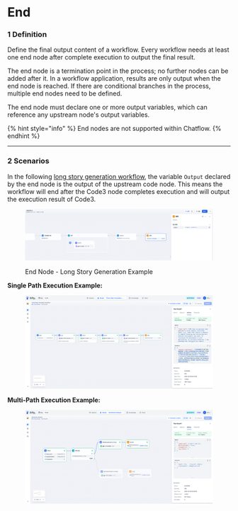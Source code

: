 # End

### 1 Definition

Define the final output content of a workflow. Every workflow needs at least one end node after complete execution to output the final result.

The end node is a termination point in the process; no further nodes can be added after it. In a workflow application, results are only output when the end node is reached. If there are conditional branches in the process, multiple end nodes need to be defined.

The end node must declare one or more output variables, which can reference any upstream node's output variables.

{% hint style="info" %}
End nodes are not supported within Chatflow.
{% endhint %}

***

### 2 Scenarios

In the following [long story generation workflow](iteration.md#example-2-long-article-iterative-generation-another-scheduling-method), the variable `Output` declared by the end node is the output of the upstream code node. This means the workflow will end after the Code3 node completes execution and will output the execution result of Code3.

<figure><img src="/en/.gitbook/assets/guides/workflow/node/end/image (233).png" alt=""><figcaption><p>End Node - Long Story Generation Example</p></figcaption></figure>

**Single Path Execution Example:**

<figure><img src="/en/.gitbook/assets/guides/workflow/node/end/output (5).png" alt=""><figcaption></figcaption></figure>

**Multi-Path Execution Example:**

<figure><img src="/en/.gitbook/assets/guides/workflow/node/end/output (1) (3).png" alt=""><figcaption></figcaption></figure>